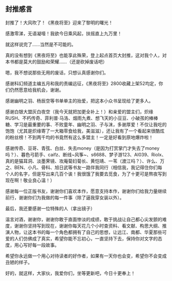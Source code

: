 ## 封推感言
封推了！大风吹了！《黑夜将至》迎来了黎明的曙光！

感激零涕，无语凝噎！我欲今日乘风起，扶摇直上九万里！

就这样说完了……当然是不可能的。

真的没有想到《黑夜将至》也能享此殊荣，登上起点首页大封推，这对我个人，对本书都是莫大的鼓励和荣耀……（还是砍掉废话吧）

嗯，我不想说那些无用的废话，只想认真感谢你们。

感谢科幻频道主编五月和我的责编远征，《黑夜将至》2800收藏上架52均定，你们仍然愿意给我机会，谢谢。

感谢幽明之羽、杨辰空等书单单主的抬爱，把这本小众书呈现给了更多人。

感谢白银大盟灰白夜空（我今天就把加更全补上！）和亲爱的盟主们，炽缘RUSH、不朽传奇、菲利普·马洛、烟雨九煮、想飞天的小豆豆、小破孩的棒棒糖、学习是最重要的事、不败童年、幽明之羽、子与沫，多谢厚爱！不仅让我吃的饱饱（尤其是炽缘寄了一大箱零食给我，美滋滋），还让我有了一个看起来很酷炫的粉丝榜！不到两千均的书竟然有这么多盟主！一定是好看到原地爆炸啦！

感谢传奇、豆哥、青弦、白丝、失去money（是因为打赏掌门才失去了money吗？）、暮色弓箭手、caifz、断线~风筝~、s6688、梦子游123、AI039、Riolx、真的是猫耳洞、淡墨霁镜、攻庵菊妇菊长、黄恺靖、一苇（渡江吗？）、许么、万之、BEN、小凡、骨科、旭日武等书友一路伴我同行（相信我，我记得住你们每个人的名字，但是写出来几百个诶！我很饿了我要去觅食，为了十更可是熬夜写到现在啊！敬业良心温！）

感谢每一位正版书友，谢谢你们喜欢本作，愿意支持本作，谢谢你们给我力量继续前行，谢谢你们为我做的每一件事（除了逼我穿女装以外）。

最后，我还要感谢一位特殊的人（拿出镜子）

温言对酒，谢谢你，谢谢你敢于直面惨淡的成绩，敢于挑战让自己都心尖发颤的难度，谢谢你坚持写到现在，谢谢你每天花几个小时查资料、看文献、构思大纲、推演人物，让这本书的每一个角色都拥有了自己的思想，让远江、南都、华夏那些可爱的人们仿佛成了真实，希望你能不忘初心，一直坚持下去，保持你对文字的态度，用心写好每一段故事。

希望你永远做一个用心对待读者的好作者，如果有一天你也会变，希望你不会变成丑陋的样子。

好的，就这样，大家伙，我爱你们，坐等更新吧，今日十更奉上！

